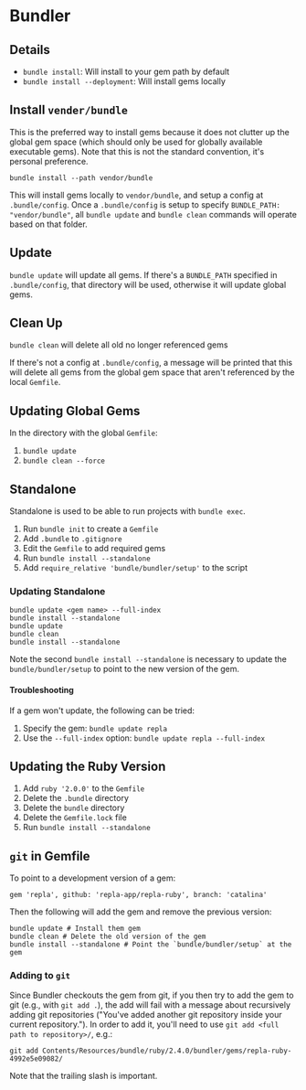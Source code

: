 # Bundler

## Details

- `bundle install`: Will install to your gem path by default
- `bundle install --deployment`: Will install gems locally

## Install `vender/bundle`

This is the preferred way to install gems because it does not clutter up the global gem space (which should only be used for globally available executable gems). Note that this is not the standard convention, it's personal preference.

	bundle install --path vendor/bundle

This will install gems locally to `vendor/bundle`, and setup a config at `.bundle/config`. Once a `.bundle/config` is setup to specify `BUNDLE_PATH: "vendor/bundle"`, all `bundle update` and `bundle clean` commands will operate based on that folder.

## Update

`bundle update` will update all gems. If there's a `BUNDLE_PATH` specified in `.bundle/config`, that directory will be used, otherwise it will update global gems.

## Clean Up

`bundle clean` will delete all old no longer referenced gems

If there's not a config at `.bundle/config`, a message will be printed that this will delete all gems from the global gem space that aren't referenced by the local `Gemfile`.

## Updating Global Gems

In the directory with the global `Gemfile`:

1. `bundle update`
2. `bundle clean --force`

## Standalone

Standalone is used to be able to run projects with `bundle exec`.

1. Run `bundle init` to create a `Gemfile`
2. Add `.bundle` to `.gitignore`
3. Edit the `Gemfile` to add required gems
4. Run `bundle install --standalone`
5. Add `require_relative 'bundle/bundler/setup'` to the script

### Updating Standalone

	bundle update <gem name> --full-index
	bundle install --standalone
	bundle update
	bundle clean
	bundle install --standalone

Note the second `bundle install --standalone` is necessary to update the `bundle/bundler/setup` to point to the new version of the gem.

#### Troubleshooting

If a gem won't update, the following can be tried:

1. Specify the gem: `bundle update repla`
2. Use the `--full-index` option: `bundle update repla --full-index`

## Updating the Ruby Version

1. Add `ruby '2.0.0'` to the `Gemfile`
2. Delete the `.bundle` directory
3. Delete the `bundle` directory
4. Delete the `Gemfile.lock` file
4. Run `bundle install --standalone`

## `git` in Gemfile

To point to a development version of a gem:

	gem 'repla', github: 'repla-app/repla-ruby', branch: 'catalina'

Then the following will add the gem and remove the previous version:

	bundle update # Install them gem
	bundle clean # Delete the old version of the gem
	bundle install --standalone # Point the `bundle/bundler/setup` at the gem

### Adding to `git`

Since Bundler checkouts the gem from git, if you then try to add the gem to git (e.g., with `git add .`), the add will fail with a message about recursively adding git repositories ("You've added another git repository inside your current repository."). In order to add it, you'll need to use `git add <full path to repository>/`, e.g.:

	git add Contents/Resources/bundle/ruby/2.4.0/bundler/gems/repla-ruby-4992e5e09082/

Note that the trailing slash is important.
